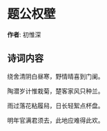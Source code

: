 # 题公权壁

**作者**: 初惟深

## 诗词内容

绕舍清阴白昼寒，野情晴喜到门阑。

陶潜岁计惟栽菊，楚客家风只种兰。

雨过落花粘履舄，日长轻絮点杯盘。

明年官满君须去，此地应难得此欢。

